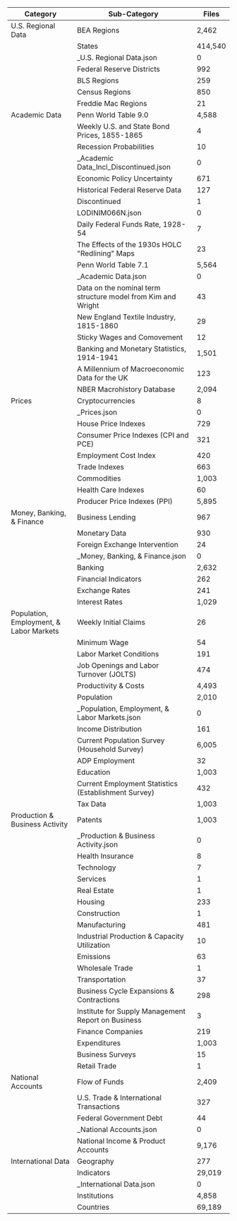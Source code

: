 | Category                                | Sub-Category                                                 | Files   |
|-----------------------------------------|--------------------------------------------------------------|---------|
| U.S. Regional Data                      | BEA Regions                                                  | 2,462   |
|                                         | States                                                       | 414,540 |
|                                         | _U.S. Regional Data.json                                     | 0       |
|                                         | Federal Reserve Districts                                    | 992     |
|                                         | BLS Regions                                                  | 259     |
|                                         | Census Regions                                               | 850     |
|                                         | Freddie Mac Regions                                          | 21      |
| Academic Data                           | Penn World Table 9.0                                         | 4,588   |
|                                         | Weekly U.S. and State Bond Prices, 1855-1865                 | 4       |
|                                         | Recession Probabilities                                      | 10      |
|                                         | _Academic Data_Incl_Discontinued.json                        | 0       |
|                                         | Economic Policy Uncertainty                                  | 671     |
|                                         | Historical Federal Reserve Data                              | 127     |
|                                         | Discontinued                                                 | 1       |
|                                         | LODINIM066N.json                                             | 0       |
|                                         | Daily Federal Funds Rate, 1928-54                            | 7       |
|                                         | The Effects of the 1930s HOLC "Redlining" Maps               | 23      |
|                                         | Penn World Table 7.1                                         | 5,564   |
|                                         | _Academic Data.json                                          | 0       |
|                                         | Data on the nominal term structure model from Kim and Wright | 43      |
|                                         | New England Textile Industry, 1815-1860                      | 29      |
|                                         | Sticky Wages and Comovement                                  | 12      |
|                                         | Banking and Monetary Statistics, 1914-1941                   | 1,501   |
|                                         | A Millennium of Macroeconomic Data for the UK                | 123     |
|                                         | NBER Macrohistory Database                                   | 2,094   |
| Prices                                  | Cryptocurrencies                                             | 8       |
|                                         | _Prices.json                                                 | 0       |
|                                         | House Price Indexes                                          | 729     |
|                                         | Consumer Price Indexes (CPI and PCE)                         | 321     |
|                                         | Employment Cost Index                                        | 420     |
|                                         | Trade Indexes                                                | 663     |
|                                         | Commodities                                                  | 1,003   |
|                                         | Health Care Indexes                                          | 60      |
|                                         | Producer Price Indexes (PPI)                                 | 5,895   |
| Money, Banking, & Finance               | Business Lending                                             | 967     |
|                                         | Monetary Data                                                | 930     |
|                                         | Foreign Exchange Intervention                                | 24      |
|                                         | _Money, Banking, & Finance.json                              | 0       |
|                                         | Banking                                                      | 2,632   |
|                                         | Financial Indicators                                         | 262     |
|                                         | Exchange Rates                                               | 241     |
|                                         | Interest Rates                                               | 1,029   |
| Population, Employment, & Labor Markets | Weekly Initial Claims                                        | 26      |
|                                         | Minimum Wage                                                 | 54      |
|                                         | Labor Market Conditions                                      | 191     |
|                                         | Job Openings and Labor Turnover (JOLTS)                      | 474     |
|                                         | Productivity & Costs                                         | 4,493   |
|                                         | Population                                                   | 2,010   |
|                                         | _Population, Employment, & Labor Markets.json                | 0       |
|                                         | Income Distribution                                          | 161     |
|                                         | Current Population Survey (Household Survey)                 | 6,005   |
|                                         | ADP Employment                                               | 32      |
|                                         | Education                                                    | 1,003   |
|                                         | Current Employment Statistics (Establishment Survey)         | 432     |
|                                         | Tax Data                                                     | 1,003   |
| Production & Business Activity          | Patents                                                      | 1,003   |
|                                         | _Production & Business Activity.json                         | 0       |
|                                         | Health Insurance                                             | 8       |
|                                         | Technology                                                   | 7       |
|                                         | Services                                                     | 1       |
|                                         | Real Estate                                                  | 1       |
|                                         | Housing                                                      | 233     |
|                                         | Construction                                                 | 1       |
|                                         | Manufacturing                                                | 481     |
|                                         | Industrial Production & Capacity Utilization                 | 10      |
|                                         | Emissions                                                    | 63      |
|                                         | Wholesale Trade                                              | 1       |
|                                         | Transportation                                               | 37      |
|                                         | Business Cycle Expansions & Contractions                     | 298     |
|                                         | Institute for Supply Management Report on Business           | 3       |
|                                         | Finance Companies                                            | 219     |
|                                         | Expenditures                                                 | 1,003   |
|                                         | Business Surveys                                             | 15      |
|                                         | Retail Trade                                                 | 1       |
| National Accounts                       | Flow of Funds                                                | 2,409   |
|                                         | U.S. Trade & International Transactions                      | 327     |
|                                         | Federal Government Debt                                      | 44      |
|                                         | _National Accounts.json                                      | 0       |
|                                         | National Income & Product Accounts                           | 9,176   |
| International Data                      | Geography                                                    | 277     |
|                                         | Indicators                                                   | 29,019  |
|                                         | _International Data.json                                     | 0       |
|                                         | Institutions                                                 | 4,858   |
|                                         | Countries                                                    | 69,189  |